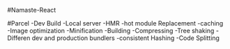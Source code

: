 #Namaste-React

#Parcel
-Dev Build
-Local server
-HMR -hot module Replacement
-caching
-Image optimization
-Minification
-Building 
-Compressing
-Tree shaking
-Differen dev and production bundlers
-consistent Hashing
-Code Splitting


